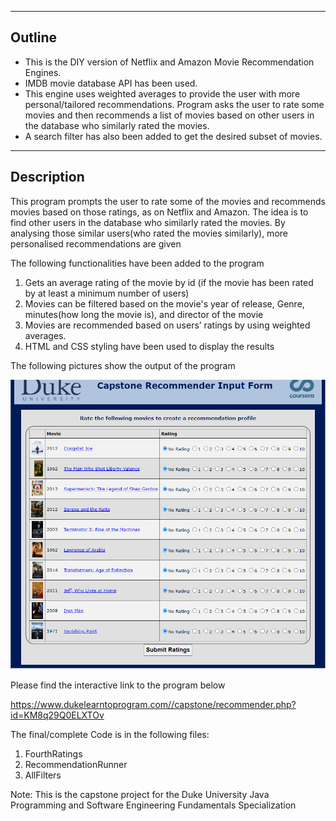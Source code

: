

-------------------------------------------------------------------------------------------------

Outline 
--------
- This is the DIY version of Netflix and Amazon Movie Recommendation Engines. 
- IMDB movie database API has been used. 
- This engine uses weighted averages to provide the user with more personal/tailored recommendations. Program asks the user to rate some movies and then recommends a list of movies based on other users in the database who similarly rated the movies.
- A search filter has also been added to get the desired subset of movies.

--------------------------------------------------------------------------------------------------

Description
-------------------
This program prompts the user to rate some of the movies and recommends movies based on those ratings, as on Netflix and Amazon. The idea is to find other users in the database who similarly rated the movies. By analysing those similar users(who rated the movies similarly), more personalised recommendations are given

The following functionalities have been added to the program
1. Gets an average rating of the movie by id (if the movie has been rated by at least a minimum number of users)
2. Movies can be filtered based on the movie's year of release, Genre, minutes(how long the movie is), and director of the movie
3. Movies are recommended based on users’ ratings by using weighted averages.
4. HTML and CSS styling have been used to display the results

The following pictures show the output of the program


![](Images/SubmitRatings.PNG)


Please find the interactive link to the program below

https://www.dukelearntoprogram.com//capstone/recommender.php?id=KM8q29Q0ELXTOv

The final/complete Code is in the following files:
1. FourthRatings
2. RecommendationRunner
3. AllFilters

Note: This is the capstone project for the Duke University Java Programming and Software Engineering Fundamentals Specialization


